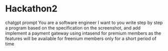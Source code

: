 # Hackathon2
chatgpt prompt
You are a software engineer I want to you write step by step a program based on the specification on the screenshot, and add implement a payment gateway using intasend for premium members as the features will be available for freenium members only for a short period of time
